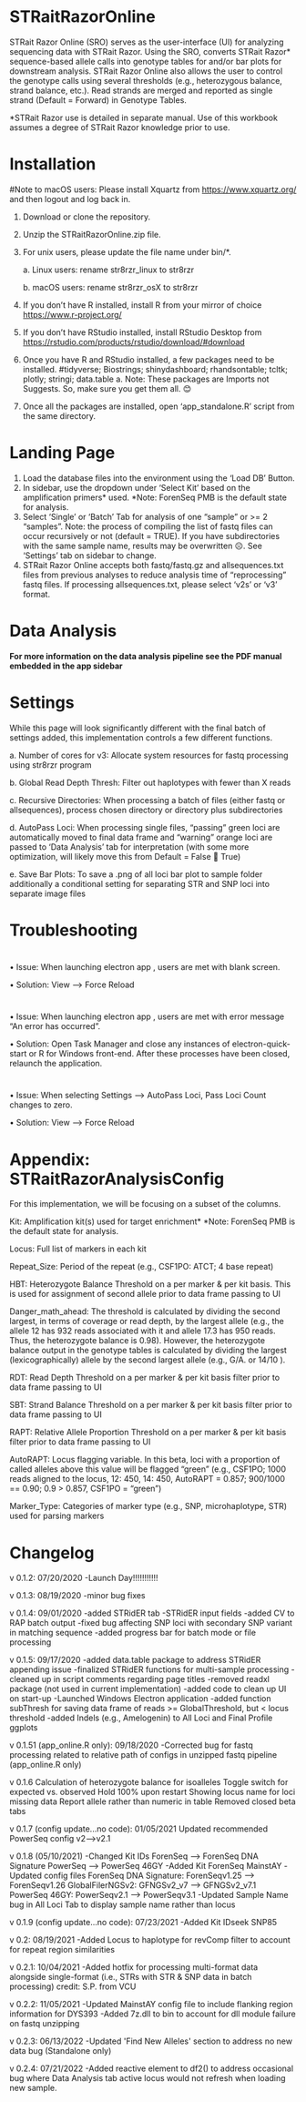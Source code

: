 # STRaitRazorOnline

STRait Razor Online (SRO) serves as the user-interface (UI) for analyzing sequencing data with STRait Razor. Using the SRO, converts STRait Razor* sequence-based allele calls into genotype tables for and/or bar plots for downstream analysis. STRait Razor Online also allows the user to control the genotype calls using several thresholds (e.g., heterozygous balance, strand balance, etc.). Read strands are merged and reported as single strand (Default = Forward) in Genotype Tables.

*STRait Razor use is detailed in separate manual. Use of this workbook assumes a degree of STRait Razor knowledge prior to use.


# Installation

#Note to macOS users: Please install Xquartz from https://www.xquartz.org/ and then logout and log back in.

1)	Download or clone the repository.
2)	Unzip the STRaitRazorOnline.zip file. 
3)	For unix users, please update the file name under bin/*. 
	
	a.	Linux users: rename str8rzr_linux to str8rzr
	
	b.	macOS users: rename str8rzr_osX to str8rzr

4)	If you don’t have R installed, install R from your mirror of choice https://www.r-project.org/
5)	If you don’t have RStudio installed, install RStudio Desktop from https://rstudio.com/products/rstudio/download/#download
6)	Once you have R and RStudio installed, a few packages need to be installed.
    #tidyverse; Biostrings; shinydashboard; rhandsontable; tcltk; plotly; stringi; data.table
    a.	Note: These packages are Imports not Suggests. So, make sure you get them all. 😊
7)	Once all the packages are installed, open ‘app_standalone.R’ script from the same directory.

# Landing Page
1.	Load the database files into the environment using the ‘Load DB’ Button.
2.	In sidebar, use the dropdown under ‘Select Kit’ based on the amplification primers* used.
    *Note: ForenSeq PMB is the default state for analysis.
3.	Select ‘Single’ or ‘Batch’ Tab for analysis of one “sample” or >= 2 “samples”.
    Note: the process of compiling the list of fastq files can occur recursively or not (default = TRUE). If you have subdirectories with the same sample name, results may be overwritten ☹. See ‘Settings’ tab on sidebar to change. 
4.	STRait Razor Online accepts both fastq/fastq.gz and allsequences.txt files from previous analyses to reduce analysis time of “reprocessing” fastq files. If processing allsequences.txt, please select ‘v2s’ or ‘v3’ format.

# Data Analysis
 **For more information on the data analysis pipeline see the PDF manual embedded in the app sidebar**
 
# Settings
While this page will look significantly different with the final batch of settings added, this implementation controls a few different functions.

a.	Number of cores for v3: Allocate system resources for fastq processing using str8rzr program

b.	Global Read Depth Thresh: Filter out haplotypes with fewer than X reads

c.	Recursive Directories: When processing a batch of files (either fastq or allsequences), process chosen directory or directory plus subdirectories

d.	AutoPass Loci: When processing single files, “passing” green loci are automatically moved to final data frame and “warning” orange loci are passed to ‘Data Analysis’ tab for interpretation (with some more optimization, will likely move this from Default = False  True)

e.	Save Bar Plots: To save a .png of all loci bar plot to sample folder additionally a conditional setting for separating STR and SNP loci into separate image files

# Troubleshooting
#
•	Issue: When launching electron app  , users are met with blank screen.

•	Solution: View --> Force Reload
#
•	Issue: When launching electron app  , users are met with error message “An error has occurred”.

•	Solution: Open Task Manager and close any instances of electron-quick-start or R for Windows front-end. After these processes have been closed, relaunch the application.
#
•	Issue: When selecting Settings --> AutoPass Loci, Pass Loci Count changes to zero.

•	Solution: View --> Force Reload

# Appendix: STRaitRazorAnalysisConfig
For this implementation, we will be focusing on a subset of the columns.

Kit: Amplification kit(s) used for target enrichment*
  *Note: ForenSeq PMB is the default state for analysis.
  
Locus: Full list of markers in each kit

Repeat_Size: Period of the repeat (e.g., CSF1PO: ATCT; 4 base repeat)

HBT: Heterozygote Balance Threshold on a per marker & per kit basis. This is used for assignment of second allele prior to data frame passing to UI

  Danger_math_ahead: The threshold is calculated by dividing the second largest, in terms of coverage or read depth, by the largest allele (e.g., the allele 12 has 932 reads associated with it and allele 17.3 has 950 reads. Thus, the heterozygote balance is 0.98). However, the heterozygote balance output in the genotype tables is calculated by dividing the largest (lexicographically) allele by the second largest allele (e.g., G/A. or  14/10 ).

RDT: Read Depth Threshold on a per marker & per kit basis filter prior to data frame passing to UI

SBT: Strand Balance Threshold on a per marker & per kit basis filter prior to data frame passing to UI

RAPT: Relative Allele Proportion Threshold on a per marker & per kit basis filter prior to data frame passing to UI

AutoRAPT: Locus flagging variable. In this beta, loci with a proportion of called alleles above this value will be flagged “green” (e.g., CSF1PO; 1000 reads aligned to the locus, 12: 450, 14: 450, AutoRAPT = 0.857; 900/1000 == 0.90; 0.9 > 0.857, CSF1PO = “green”)

Marker_Type: Categories of marker type (e.g., SNP, microhaplotype, STR) used for parsing markers


# Changelog
v 0.1.2: 07/20/2020
	-Launch Day!!!!!!!!!!!

v 0.1.3: 08/19/2020
	-minor bug fixes

v 0.1.4: 09/01/2020
	-added STRidER tab
	-STRidER input fields
	-added CV to RAP batch output
	-fixed bug affecting SNP loci with secondary SNP variant in matching sequence
	-added progress bar for batch mode or file processing

v 0.1.5: 09/17/2020
	-added data.table package to address STRidER appending issue
	-finalized STRidER functions for multi-sample processing
	-cleaned up in script comments regarding page titles
	-removed readxl package (not used in current implementation)
-added code to clean up UI on start-up
	-Launched Windows Electron application
	-added function subThresh for saving data frame of reads >= GlobalThreshold, but < locus threshold
	-added Indels (e.g., Amelogenin) to All Loci and Final Profile ggplots

v 0.1.51 (app_online.R only): 09/18/2020
	-Corrected bug for fastq processing related to relative path of configs in unzipped fastq pipeline (app_online.R only)
	
v 0.1.6 
	Calculation of heterozygote balance for isoalleles
	Toggle switch for expected vs. observed
	Hold 100% upon restart
	Showing locus name for loci missing data
	Report allele rather than numeric in table
	Removed closed beta tabs
	
v 0.1.7 (config update...no code): 01/05/2021
	Updated recommended PowerSeq config v2-->v2.1

v 0.1.8 (05/10/2021)
	-Changed Kit IDs
		ForenSeq --> ForenSeq DNA Signature
		PowerSeq --> PowerSeq 46GY
	-Added Kit ForenSeq MainstAY
	-Updated config files
		ForenSeq DNA Signature: ForenSeqv1.25 --> ForenSeqv1.26
		GlobalFilerNGSv2: GFNGSv2_v7 --> GFNGSv2_v7.1
		PowerSeq 46GY: PowerSeqv2.1 --> PowerSeqv3.1
	-Updated Sample Name bug in All Loci Tab to display sample name rather than locus
	
v 0.1.9 (config update...no code): 07/23/2021
	-Added Kit IDseek SNP85
	
v 0.2: 08/19/2021
	-Added Locus to haplotype for revComp filter to account for repeat region similarities

v 0.2.1: 10/04/2021	
	-Added hotfix for processing multi-format data alongside single-format (i.e., STRs with STR & SNP data in batch processing) credit: S.P. from VCU
	
v 0.2.2: 11/05/2021
	-Updated MainstAY config file to include flanking region information for DYS393
	-Added 7z.dll to bin to account for dll module failure on fastq unzipping
	
v 0.2.3: 06/13/2022
	-Updated 'Find New Alleles' section to address no new data bug (Standalone only)
	
v 0.2.4: 07/21/2022
	-Added reactive element to df2() to address occasional bug where Data Analysis tab active locus would not refresh when loading new sample.
